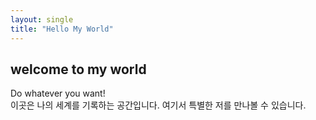 ```yaml
---
layout: single
title: "Hello My World"
---
```


## welcome to my world

Do whatever you want!<Br>
이곳은 나의 세계를 기록하는 공간입니다. 여기서 특별한 저를 만나볼 수 있습니다.
